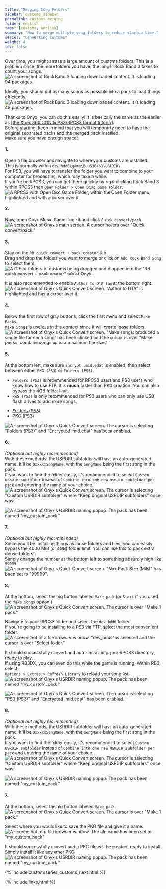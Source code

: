 ```yaml
---
title: "Merging Song Folders"
sidebar: customs_sidebar
permalink: customs_merging
folder: english
tags: [customs, english]
summary: "How to merge multiple song folders to reduce startup time."
series: "Converting Customs"
weight: 4
toc: false
---
```


Over time, you might amass a large amount of customs folders. This is a problem since, the more folders you have, the longer Rock Band 3 takes to count your songs.  
![A screenshot of Rock Band 3 loading downloaded content. It is loading 94 packages.](https://rb3pc.milohax.org/images/xtra/customs/rb3merge.png "RPCS3")  



Ideally, you should put as many songs as possible into a pack to load things efficiently.  
![A screenshot of Rock Band 3 loading downloaded content. It is loading 48 packages.](https://rb3pc.milohax.org/images/xtra/customs/rb3mergeafter.png "RPCS3")  



Thanks to Onyx, you can do this easily! It is basically the same as the earlier as [[the Xbox 360 CON to PS3/RPCS3 format tutorial]](https://rb3pc.milohax.org/customs_360toPS3).  
Before starting, keep in mind that you will temporarily need to have the original separated packs and the merged pack installed.  
Make sure you have enough space!

#### 1.
Open a file browser and navigate to where your customs are installed.  
This is normally within `dev_hdd0\game\BLUS30463\USRDIR\`.  
For PS3, you will have to transfer the folder you want to combine to your computer for processing, which may take a while.  
If you're on RPCS3, you can get there quickly by right clicking Rock Band 3 within RPCS3 then `Open Folder > Open Disc Game Folder`.  
![A RPCS3 with Open Disc Game Folder, within the Open Folder menu, highlighted and with a cursor over it.](https://rb3pc.milohax.org/images/trbl/teleprob/patchgames.png "RPCS3")

#### 2.
Now, open Onyx Music Game Toolkit and click `Quick convert/pack`.  
![A screenshot of Onyx's main screen. A cursor hovers over "Quick convert/pack."](https://rb3pc.milohax.org/images/xtra/customs/onyxhomequick.png "Onyx Console")

#### 3.
Stay on the `RB quick convert + pack creator` tab.  
Drag and drop the folders you want to merge or click on `Add Rock Band Song` to select them.  
![A GIF of folders of customs being dragged and dropped into the "RB quick convert + pack creator" tab of Onyx.](https://rb3pc.milohax.org/images/xtra/customs/onyxdraganddropmerge.gif "Quick Convert")

It is also recommended to enable `Author to DTA tag` at the bottom right.  
![A screenshot of Onyx's Quick Convert screen. "Author to DTA" is highlighted and has a cursor over it.](https://rb3pc.milohax.org/images/xtra/customs/onyxauthormerge.png "Quick Convert")

#### 4.
Below the first row of gray buttons, click the first menu and select `Make Packs`.  
`Make Songs` is useless in this context since it will create loose folders.  
![A screenshot of Onyx's Quick Convert screen. "Make songs: produced a single file for each song" has been clicked and the cursor is over "Make packs: combine songs up to a maximum file size."](https://rb3pc.milohax.org/images/xtra/customs/onyxmakepacksmerge.png "Quick Convert")

#### 5.
At the bottom left, make sure `Encrypt .mid.edat` is enabled, then select between either `PKG (PS3)` or `Folders (PS3)`.  
* `Folders (PS3)` is recommended for RPCS3 users and PS3 users who know how to use FTP. It is **much** faster than PKG creation. You can also bypass the 4GB folder limit.
* `PKG (PS3)` is only recommended for PS3 users who can only use USB flash drives to add more songs.

<ul id="profileTabs" class="nav nav-tabs">
    <li class="active"><a href="#folders" data-toggle="tab">Folders (PS3)</a></li>
    <li><a href="#pkg" data-toggle="tab">PKG (PS3)</a></li>
</ul>
  <div class="tab-content">
<div role="tabpanel" class="tab-pane active" id="folders">
<img src="https://rb3pc.milohax.org/images/xtra/customs/onyxoutfoldermerge.png" alt="A screenshot of Onyx's Quick Convert screen. The cursor is selecting &quot;Folders (PS3)&quot; and &quot;Encrypted .mid.edat&quot; has been enabled." title="Quick Convert">
<h4>6.</h4>
<p><em>(Optional but highly recommended)</em><br>
With these methods, the USRDIR subfolder will have an auto-generated name. It'll be <code>OxxxxxSongName</code>, with the <code>SongName</code> being the first song in the pack.<br>
If you want to find the folder easily, it's recommended to select <code>Custom USRDIR subfolder</code> instead of <code>Combine into one new USRDIR subfolder per pack</code> and entering the name of your choice.<br>
<img src="https://rb3pc.milohax.org/images/xtra/customs/onyxfoldernamerpcs3merge.png" alt="A screenshot of Onyx's Quick Convert screen. The cursor is selecting &quot;Custom USRDIR subfolder&quot; where &quot;Keep original USRDIR subfolders&quot; once was." title="Quick Convert"></p>
<img src="https://rb3pc.milohax.org/images/xtra/customs/onyxnamepack.png" alt="A screenshot of Onyx's USRDIR naming popup. The pack has been named &quot;my_custom_pack.&quot;" title="Quick Convert"></p>
<h4>7.</h4>
<p><em>(Optional but highly recommended)</em><br>
Since you'll be installing things as loose folders and files, you can easily bypass the 4000 MiB (or 4GB) folder limit. You can use this to pack extra dense folders!<br>
Simply change the number at the bottom left to something absurdly high like <code>99999</code><br>
<img src="https://rb3pc.milohax.org/images/xtra/customs/onyxmakepackfilesize.png" alt="A screenshot of Onyx's Quick Convert screen. &quot;Max Pack Size (MiB)&quot; has been set to &quot;99999&quot;." title="Quick Convert"></p>
<h4>8.</h4>
<p>At the bottom, select the big button labeled <code>Make pack</code> (or <code>Start</code> if you used the <code>Make Songs</code> option.)<br>
<img src="https://rb3pc.milohax.org/images/xtra/customs/onyxmakepackrpcs3merge.png" alt="A screenshot of Onyx's Quick Convert screen. The cursor is over &quot;Make 1 pack.&quot;" title="Quick Convert"></p>
<p>Navigate to your RPCS3 folder and select the <code>dev_hdd0</code> folder.<br>
If you're going to be installing to a PS3 via FTP, select the most convenient folder.<br>
<img src="https://rb3pc.milohax.org/images/xtra/customs/savefolder.png" alt="A screenshot of a file browser window. &quot;dev_hdd0&quot; is selected and the cursor is over &quot;Select folder.&quot;" title="Select Folder"></p>
<p>It should successfully convert and auto-install into your RPCS3 directory, ready to play.<br>
If using RB3DX, you can even do this while the game is running. Within RB3, select:<br>
<code>Options &gt; Extras &gt; Refresh Library</code> to reload your song list.<br>
<img src="https://rb3pc.milohax.org/images/xtra/customs/onyxcreatedrpcs3merge.png" alt="A screenshot of Onyx's USRDIR naming popup. The pack has been named &quot;my_custom_pack.&quot;" title="Quick Convert"></p>

</div>
<div role="tabpanel" class="tab-pane" id="pkg">
<img src="https://rb3pc.milohax.org/images/xtra/customs/onyxoutpkgmerge.png" alt="A screenshot of Onyx's Quick Convert screen. The cursor is selecting &quot;PS3 (PS3)&quot; and &quot;Encrypted .mid.edat&quot; has been enabled." title="Quick Convert">
<h4>6.</h4>
<p><em>(Optional but highly recommended)</em><br>
With these methods, the USRDIR subfolder will have an auto-generated name. It'll be <code>OxxxxxSongName</code>, with the <code>SongName</code> being the first song in the pack.<br>
If you want to find the folder easily, it's recommended to select <code>Custom USRDIR subfolder</code> instead of <code>Combine into one new USRDIR subfolder per pack</code> and entering the name of your choice.<br>
<img src="https://rb3pc.milohax.org/images/xtra/customs/onyxfoldernamepkgmerge.png" alt="A screenshot of Onyx's Quick Convert screen. The cursor is selecting &quot;Custom USRDIR subfolder&quot; where &quot;Keep original USRDIR subfolders&quot; once was." title="Quick Convert"></p>
<img src="https://rb3pc.milohax.org/images/xtra/customs/onyxnamepack.png" alt="A screenshot of Onyx's USRDIR naming popup. The pack has been named &quot;my_custom_pack.&quot;" title="Quick Convert"></p>
<h4>7.</h4>
<p>At the bottom, select the big button labeled <code>Make pack</code>.<br>
<img src="https://rb3pc.milohax.org/images/xtra/customs/onyxmakepackpkgmerge.png" alt="A screenshot of Onyx's Quick Convert screen. The cursor is over &quot;Make 1 pack.&quot;" title="Quick Convert"></p>
<p>Select where you would like to save the PKG file and give it a name.<br>
<img src="https://rb3pc.milohax.org/images/xtra/customs/savepkg.png" alt="A screenshot of a file browser window. The file name has been set to &quot;my_custom_pack&quot;" title="Select Folder"></p>
<p>It should successfully convert and a PKG file will be created, ready to install.<br>
Simply install it like any other PKG.<br>
<img src="https://rb3pc.milohax.org/images/xtra/customs/onyxcreatedpkgmerge.png" alt="A screenshot of Onyx's USRDIR naming popup. The pack has been named &quot;my_custom_pack.&quot;" title="Quick Convert"></p>

</div>
</div>

{% include custom/series_customs_next.html %}

{% include links.html %}